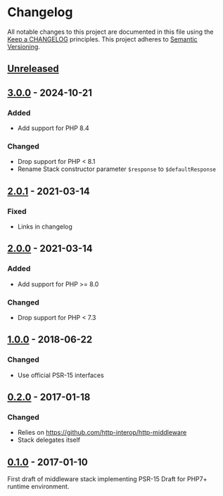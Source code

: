 # Changelog

All notable changes to this project are documented in this file using the [Keep a CHANGELOG](https://keepachangelog.com/) principles.
This project adheres to [Semantic Versioning](https://semver.org/spec/v2.0.0.html).

## [Unreleased]

## [3.0.0] - 2024-10-21

### Added

- Add support for PHP 8.4

### Changed

- Drop support for PHP < 8.1
- Rename Stack constructor parameter `$response` to `$defaultResponse`

## [2.0.1] - 2021-03-14

### Fixed

- Links in changelog

## [2.0.0] - 2021-03-14

### Added

- Add support for PHP >= 8.0

### Changed

- Drop support for PHP < 7.3

## [1.0.0] - 2018-06-22

### Changed

- Use official PSR-15 interfaces

## [0.2.0] - 2017-01-18

### Changed

- Relies on https://github.com/http-interop/http-middleware
- Stack delegates itself

## [0.1.0] - 2017-01-10

First draft of middleware stack implementing PSR-15 Draft for PHP7+ runtime environment.

[Unreleased]: https://github.com/idealo/php-middleware-stack/compare/v3.0.0...HEAD
[3.0.0]: https://github.com/idealo/php-middleware-stack/compare/v2.0.1...v3.0.0
[2.0.1]: https://github.com/idealo/php-middleware-stack/compare/v2.0.0...v2.0.1
[2.0.0]: https://github.com/idealo/php-middleware-stack/compare/v1.0.0...v2.0.0
[1.0.0]: https://github.com/idealo/php-middleware-stack/compare/v0.2.0...v1.0.0
[0.2.0]: https://github.com/idealo/php-middleware-stack/compare/v0.1.0...v0.2.0
[0.1.0]: https://github.com/idealo/php-middleware-stack/releases/tag/v0.1.0